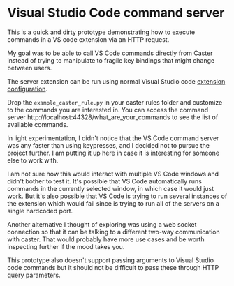 # Visual Studio Code command server

This is a quick and dirty prototype demonstrating how to execute commands
in a VS code extension via an HTTP request.

My goal was to be able to call VS Code commands directly from Caster
instead of trying to manipulate to fragile key bindings that might change between
users.

The server extension can be run using normal Visual Studio code [extension
configuration](https://code.visualstudio.com/api/get-started/your-first-extension).

Drop the `example_caster_rule.py` in your caster rules folder and customize
to the commands you are interested in. You can access the command server
http://localhost:44328/what_are_your_commands to see the list of available commands.


In light experimentation, I didn't notice that the VS Code command server was any faster 
than using keypresses, and I decided not to pursue the project further.
I am putting it up here in case it is interesting for someone else to work with.

I am not sure how this would interact with multiple VS Code windows and didn't
bother to test it. It's possible that VS Code automatically runs commands
in the currently selected window, in which case it would just work.
But it's also possible that VS Code is trying to run several instances of
the extension which would fail since is trying to run all of the servers
on a single hardcoded port.

Another alternative I thought of exploring was using a web socket connection
so that it can be talking to a different two-way communication with caster. 
That would probably have more use cases and be worth inspecting further
if the mood takes you.

This prototype also doesn't support passing arguments to Visual Studio code commands
but it should not be difficult to pass these through HTTP query parameters.